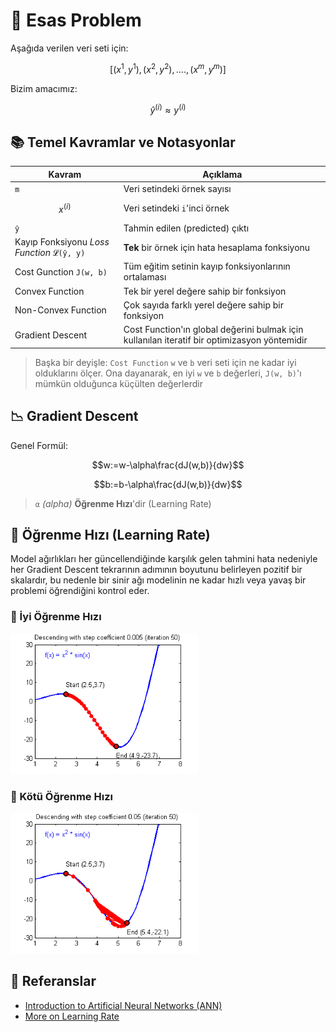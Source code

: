 # 🔎 Esas Problem
Aşağıda verilen veri seti için:  

$$[(x^{1},y^{1}), (x^{2},y^{2}), ...., (x^{m},y^{m})]$$

Bizim amacımız:

$$\hat{y}^{(i)} \approx y^{(i)}$$


## 📚 Temel Kavramlar ve Notasyonlar

| Kavram          | Açıklama      |
| --------------- |---------------|
| `m`             | Veri setindeki örnek sayısı   |
| $$x^{(i)}$$  | Veri setindeki `i`'inci örnek  |
| `ŷ`             | Tahmin edilen (predicted) çıktı |
| Kayıp Fonksiyonu _Loss Function_ `𝓛(ŷ, y)` | **Tek** bir örnek için hata hesaplama fonksiyonu |
| Cost Gunction `𝙹(w, b)` | Tüm eğitim setinin kayıp fonksiyonlarının ortalaması  |
| Convex Function | Tek bir yerel değere sahip bir fonksiyon |
| Non-Convex Function | Çok sayıda farklı yerel değere sahip bir fonksiyon |
| Gradient Descent | Cost Function'ın global değerini bulmak için kullanılan iteratif bir optimizasyon yöntemidir |

> Başka bir deyişle: `Cost Function`  `w` ve `b` veri seti için ne kadar iyi olduklarını ölçer. Ona dayanarak, en iyi `w` ve `b` değerleri, `𝙹(w, b)`'ı mümkün olduğunca küçülten değerlerdir 

## 📉 Gradient Descent
Genel Formül:

$$w:=w-\alpha\frac{dJ(w,b)}{dw}$$

$$b:=b-\alpha\frac{dJ(w,b)}{dw}$$


> `α` _(alpha)_ **Öğrenme Hızı**'dir (Learning Rate) 

## 🥽 Öğrenme Hızı (Learning Rate)
Model ağırlıkları her güncellendiğinde karşılık gelen tahmini hata nedeniyle her Gradient Descent tekrarının adımının boyutunu belirleyen pozitif bir skalardır, bu nedenle bir sinir ağı modelinin ne kadar hızlı veya yavaş bir problemi öğrendiğini kontrol eder.

### 🎀 İyi Öğrenme Hızı

<img src="../res/GoodSGD.gif" width="300"  />

### 💢 Kötü Öğrenme Hızı

<img src="../res/BadSGD.gif" width="300"  />


## 🧐 Referanslar
* [Introduction to Artificial Neural Networks (ANN)](https://searchenterpriseai.techtarget.com/definition/neural-network)
* [More on Learning Rate](https://machinelearningmastery.com/learning-rate-for-deep-learning-neural-networks/)